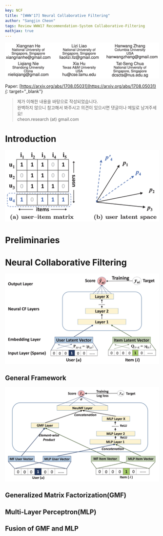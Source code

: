 ```yaml
---
key: NCF
title: "[WWW'17] Neural Collaborative Filtering"
author: "Sangjin Cheon"
tags: Review WWW17 Recommendation-System Collaborative-Filtering
mathjax: true
---
```

  
![NCF_authors](https://github.com/cheon-research/cheon-research.github.io/blob/master/assets/post_img/NCF_authors.png?raw=true)  

Paper: [https://arxiv.org/abs/1708.05031](https://arxiv.org/abs/1708.05031){: target="_blank"}  

>제가 이해한 내용을 바탕으로 작성되었습니다.  
>완벽하지 않으니 참고해서 봐주시고 의견이 있으시면 댓글이나 메일로 남겨주세요!  
>cheon.research (at) gmail.com  
  
# Introduction
![NCF_figure_1](https://github.com/cheon-research/cheon-research.github.io/blob/master/assets/post_img/NCF_figure_1.png?raw=true) 
# Preliminaries
# Neural Collaborative Filtering
![NCF_figure_2](https://github.com/cheon-research/cheon-research.github.io/blob/master/assets/post_img/NCF_figure_2.png?raw=true) 
## General Framework
![NCF_figure_3](https://github.com/cheon-research/cheon-research.github.io/blob/master/assets/post_img/NCF_figure_3.png?raw=true) 
## Generalized Matrix Factorization(GMF)
## Multi-Layer Perceptron(MLP)
## Fusion of GMF and MLP
